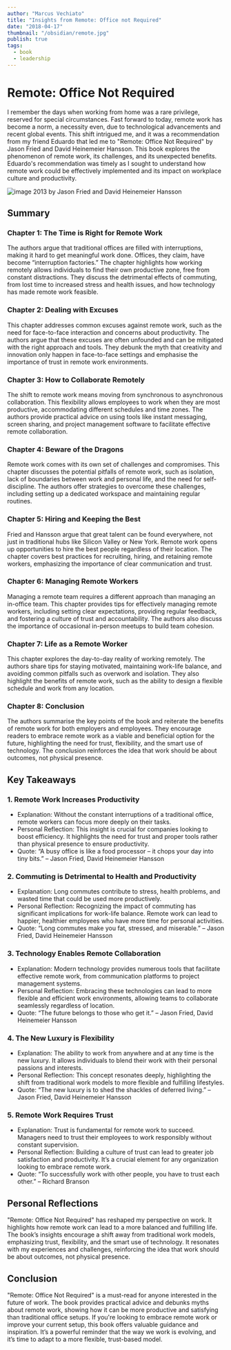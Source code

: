 ```yaml
---
author: "Marcus Vechiato"
title: "Insights from Remote: Office not Required"
date: "2018-04-17"
thumbnail: "/obsidian/remote.jpg"
publish: true
tags:
  - book
  - leadership
--- 
```

# **Remote: Office Not Required**

I remember the days when working from home was a rare privilege, reserved for special circumstances. Fast forward to today, remote work has become a norm, a necessity even, due to technological advancements and recent global events. This shift intrigued me, and it was a recommendation from my friend Eduardo that led me to "Remote: Office Not Required" by Jason Fried and David Heinemeier Hansson. This book explores the phenomenon of remote work, its challenges, and its unexpected benefits. Eduardo's recommendation was timely as I sought to understand how remote work could be effectively implemented and its impact on workplace culture and productivity.

![image](/obsidian/remote.jpg)
2013 by Jason Fried and David Heinemeier Hansson

## **Summary**

### **Chapter 1: The Time is Right for Remote Work**
The authors argue that traditional offices are filled with interruptions, making it hard to get meaningful work done. Offices, they claim, have become “interruption factories.” The chapter highlights how working remotely allows individuals to find their own productive zone, free from constant distractions. They discuss the detrimental effects of commuting, from lost time to increased stress and health issues, and how technology has made remote work feasible.

### **Chapter 2: Dealing with Excuses**
This chapter addresses common excuses against remote work, such as the need for face-to-face interaction and concerns about productivity. The authors argue that these excuses are often unfounded and can be mitigated with the right approach and tools. They debunk the myth that creativity and innovation only happen in face-to-face settings and emphasise the importance of trust in remote work environments.

### **Chapter 3: How to Collaborate Remotely**
The shift to remote work means moving from synchronous to asynchronous collaboration. This flexibility allows employees to work when they are most productive, accommodating different schedules and time zones. The authors provide practical advice on using tools like instant messaging, screen sharing, and project management software to facilitate effective remote collaboration.

### **Chapter 4: Beware of the Dragons**
Remote work comes with its own set of challenges and compromises. This chapter discusses the potential pitfalls of remote work, such as isolation, lack of boundaries between work and personal life, and the need for self-discipline. The authors offer strategies to overcome these challenges, including setting up a dedicated workspace and maintaining regular routines.

### **Chapter 5: Hiring and Keeping the Best**
Fried and Hansson argue that great talent can be found everywhere, not just in traditional hubs like Silicon Valley or New York. Remote work opens up opportunities to hire the best people regardless of their location. The chapter covers best practices for recruiting, hiring, and retaining remote workers, emphasizing the importance of clear communication and trust.

### **Chapter 6: Managing Remote Workers**
Managing a remote team requires a different approach than managing an in-office team. This chapter provides tips for effectively managing remote workers, including setting clear expectations, providing regular feedback, and fostering a culture of trust and accountability. The authors also discuss the importance of occasional in-person meetups to build team cohesion.

### **Chapter 7: Life as a Remote Worker**
This chapter explores the day-to-day reality of working remotely. The authors share tips for staying motivated, maintaining work-life balance, and avoiding common pitfalls such as overwork and isolation. They also highlight the benefits of remote work, such as the ability to design a flexible schedule and work from any location.

### **Chapter 8: Conclusion**
The authors summarise the key points of the book and reiterate the benefits of remote work for both employers and employees. They encourage readers to embrace remote work as a viable and beneficial option for the future, highlighting the need for trust, flexibility, and the smart use of technology. The conclusion reinforces the idea that work should be about outcomes, not physical presence.

## **Key Takeaways**

### 1. **Remote Work Increases Productivity**
- Explanation: Without the constant interruptions of a traditional office, remote workers can focus more deeply on their tasks.
- Personal Reflection: This insight is crucial for companies looking to boost efficiency. It highlights the need for trust and proper tools rather than physical presence to ensure productivity.
- Quote: “A busy office is like a food processor – it chops your day into tiny bits.” – Jason Fried, David Heinemeier Hansson

### 2. **Commuting is Detrimental to Health and Productivity**
- Explanation: Long commutes contribute to stress, health problems, and wasted time that could be used more productively.
- Personal Reflection: Recognizing the impact of commuting has significant implications for work-life balance. Remote work can lead to happier, healthier employees who have more time for personal activities.
- Quote: “Long commutes make you fat, stressed, and miserable.” – Jason Fried, David Heinemeier Hansson

### 3. **Technology Enables Remote Collaboration**
- Explanation: Modern technology provides numerous tools that facilitate effective remote work, from communication platforms to project management systems.
- Personal Reflection: Embracing these technologies can lead to more flexible and efficient work environments, allowing teams to collaborate seamlessly regardless of location.
- Quote: “The future belongs to those who get it.” – Jason Fried, David Heinemeier Hansson

### 4. **The New Luxury is Flexibility**
- Explanation: The ability to work from anywhere and at any time is the new luxury. It allows individuals to blend their work with their personal passions and interests.
- Personal Reflection: This concept resonates deeply, highlighting the shift from traditional work models to more flexible and fulfilling lifestyles.
- Quote: “The new luxury is to shed the shackles of deferred living.” – Jason Fried, David Heinemeier Hansson

### 5. **Remote Work Requires Trust**
- Explanation: Trust is fundamental for remote work to succeed. Managers need to trust their employees to work responsibly without constant supervision.
- Personal Reflection: Building a culture of trust can lead to greater job satisfaction and productivity. It’s a crucial element for any organization looking to embrace remote work.
- Quote: “To successfully work with other people, you have to trust each other.” – Richard Branson

## **Personal Reflections**
"Remote: Office Not Required" has reshaped my perspective on work. It highlights how remote work can lead to a more balanced and fulfilling life. The book’s insights encourage a shift away from traditional work models, emphasizing trust, flexibility, and the smart use of technology. It resonates with my experiences and challenges, reinforcing the idea that work should be about outcomes, not physical presence.

## **Conclusion**
"Remote: Office Not Required" is a must-read for anyone interested in the future of work. The book provides practical advice and debunks myths about remote work, showing how it can be more productive and satisfying than traditional office setups. If you're looking to embrace remote work or improve your current setup, this book offers valuable guidance and inspiration. It’s a powerful reminder that the way we work is evolving, and it’s time to adapt to a more flexible, trust-based model.